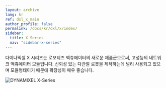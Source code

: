```yaml
---
layout: archive
lang: kr
ref: dxl_x_main
author_profile: false
permalink: /docs/kr/dxl/x/index/
sidebar:
  title: X Series
  nav: "sidebar-x-series"
---
```


다이나믹셀 X 시리즈는 로보티즈 액츄에이터의 새로운 제품군으로써, 고성능의 네트워크 액츄에이터 모듈입니다. 신뢰성 있는 다관절 로봇을 제작하는데 널리 사용되고 있으며 모듈형태이기 때문에 확장성이 매우 좋습니다.

![DYNAMIXEL X-Series](/emanual/assets/images/dxl/x/x_series_main.jpg)
